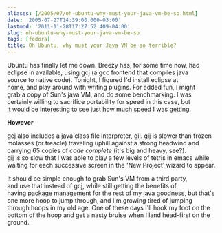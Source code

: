 ```yaml
---
aliases: [/2005/07/oh-ubuntu-why-must-your-java-vm-be-so.html]
date: '2005-07-27T14:39:00.000-03:00'
lastmod: '2011-11-28T17:27:52.409-04:00'
slug: oh-ubuntu-why-must-your-java-vm-be-so
tags: [fedora]
title: Oh Ubuntu, why must your Java VM be so terrible?
---
```


  
Ubuntu has finally let me down. Breezy has, for some time now, had  
eclipse in available, using gcj (a gcc frontend that compiles java  
source to native code). Tonight, I figured I'd install eclipse at  
home, and play around with writing plugins. For added fun, I might  
grab a copy of Sun's java VM, and do some benchmarking. I was  
certainly willing to sacrifice portability for speed in this case, but  
it would be interesting to see just how much speed I was getting.  

  
  

  
**However**  

  
  

  
gcj also includes a java class file interpreter, gij. gij is slower than
frozen molasses (or treacle) traveling uphill against a strong headwind and
carrying 65 copies of _code complete_ (it's big and heavy, see?).  
gij is so slow that I was able to play a few levels of tetris in emacs while
waiting for each successive screen in the 'New Project' wizard to appear.  

  
  

  
It should be simple enough to grab Sun's VM from a third party,  
and use that instead of gcj, while still getting the benefits of  
having package management for the rest of my java goodness, but that's  
one more hoop to jump through, and I'm growing tired of jumping  
through hoops in my old age. One of these days I'll hook my foot on the bottom
of the hoop and get a nasty bruise when I land head-first on the ground.  

